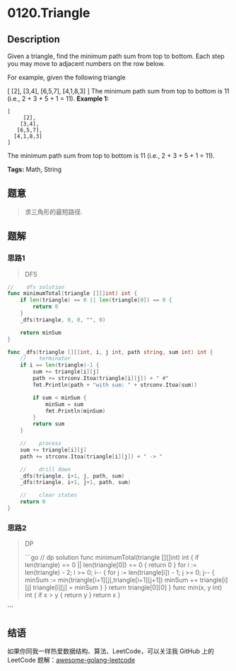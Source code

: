 # 0120.Triangle

## Description

Given a triangle, find the minimum path sum from top to bottom. Each step you may move to adjacent numbers on the row below.

For example, given the following triangle

\[ \[2\], \[3,4\], \[6,5,7\], \[4,1,8,3\] \] The minimum path sum from top to bottom is 11 \(i.e., 2 + 3 + 5 + 1 = 11\). **Example 1:**

```text
[
     [2],
    [3,4],
   [6,5,7],
  [4,1,8,3]
]
```

The minimum path sum from top to bottom is 11 \(i.e., 2 + 3 + 5 + 1 = 11\).

**Tags:** Math, String

## 题意

> 求三角形的最短路径.

## 题解

### 思路1

> DFS

```go
//    dfs solution
func minimumTotal(triangle [][]int) int {
    if len(triangle) == 0 || len(triangle[0]) == 0 {
        return 0
    }
    _dfs(triangle, 0, 0, "", 0)

    return minSum
}

func _dfs(triangle [][]int, i, j int, path string, sum int) int {
    //    terminator
    if i == len(triangle)-1 {
        sum += triangle[i][j]
        path += strconv.Itoa(triangle[i][j]) + " #"
        fmt.Println(path + "with sum: " + strconv.Itoa(sum))

        if sum < minSum {
            minSum = sum
            fmt.Println(minSum)
        }
        return sum
    }

    //    process
    sum += triangle[i][j]
    path += strconv.Itoa(triangle[i][j]) + " -> "

    //    drill down
    _dfs(triangle, i+1, j, path, sum)
    _dfs(triangle, i+1, j+1, path, sum)

    //    clear states
    return 0
}
```

### 思路2

> DP
>
> \`\`\`go // dp solution func minimumTotal\(triangle \[\]\[\]int\) int { if len\(triangle\) == 0 \|\| len\(triangle\[0\]\) == 0 { return 0 } for i := len\(triangle\) - 2; i &gt;= 0; i-- { for j := len\(triangle\[i\]\) - 1; j &gt;= 0; j-- { minSum := min\(triangle\[i+1\]\[j\],triangle\[i+1\]\[j+1\]\) minSum += triangle\[i\]\[j\] triangle\[i\]\[j\] = minSum } } return triangle\[0\]\[0\] } func min\(x, y int\) int { if x &gt; y { return y } return x }

\`\`\`

## 结语

如果你同我一样热爱数据结构、算法、LeetCode，可以关注我 GitHub 上的 LeetCode 题解：[awesome-golang-leetcode](https://github.com/kylesliu/awesome-golang-algorithm)

